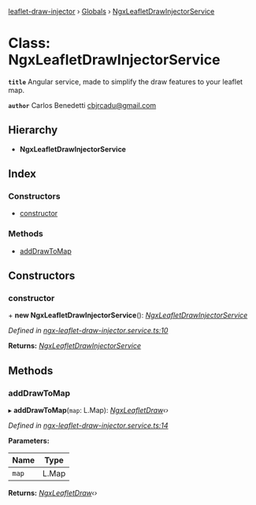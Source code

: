 [leaflet-draw-injector](../README.md) › [Globals](../globals.md) › [NgxLeafletDrawInjectorService](ngxleafletdrawinjectorservice.md)

# Class: NgxLeafletDrawInjectorService

**`title`** Angular service, made to simplify the draw features to your leaflet map.

**`author`** Carlos Benedetti <cbjrcadu@gmail.com>

## Hierarchy

* **NgxLeafletDrawInjectorService**

## Index

### Constructors

* [constructor](ngxleafletdrawinjectorservice.md#constructor)

### Methods

* [addDrawToMap](ngxleafletdrawinjectorservice.md#adddrawtomap)

## Constructors

###  constructor

\+ **new NgxLeafletDrawInjectorService**(): *[NgxLeafletDrawInjectorService](ngxleafletdrawinjectorservice.md)*

*Defined in [ngx-leaflet-draw-injector.service.ts:10](https://github.com/OpenCIAg/Ngx-Leaflet-Draw-Injector/blob/800faf7/projects/ngx-leaflet-draw-injector/src/lib/ngx-leaflet-draw-injector.service.ts#L10)*

**Returns:** *[NgxLeafletDrawInjectorService](ngxleafletdrawinjectorservice.md)*

## Methods

###  addDrawToMap

▸ **addDrawToMap**(`map`: L.Map): *[NgxLeafletDraw](ngxleafletdraw.md)‹›*

*Defined in [ngx-leaflet-draw-injector.service.ts:14](https://github.com/OpenCIAg/Ngx-Leaflet-Draw-Injector/blob/800faf7/projects/ngx-leaflet-draw-injector/src/lib/ngx-leaflet-draw-injector.service.ts#L14)*

**Parameters:**

Name | Type |
------ | ------ |
`map` | L.Map |

**Returns:** *[NgxLeafletDraw](ngxleafletdraw.md)‹›*
